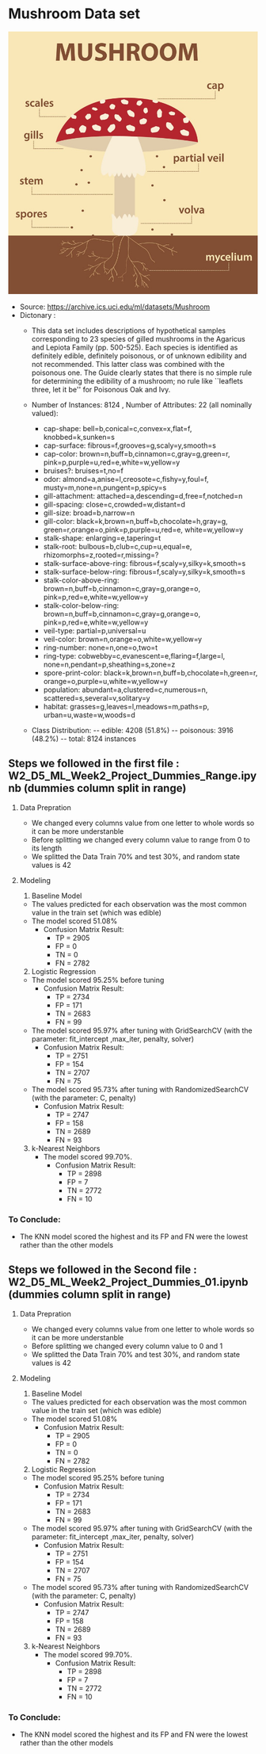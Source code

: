 # Mushroom Data set
![Mushroom](https://github.com/Nadda1004/Intro_Machine_learning/blob/main/WeekendProject_Week_2/mushroom_img.jpg?raw=true)

* Source: https://archive.ics.uci.edu/ml/datasets/Mushroom
* Dictonary :
    * This data set includes descriptions of hypothetical samples
    corresponding to 23 species of gilled mushrooms in the Agaricus and
    Lepiota Family (pp. 500-525).  Each species is identified as
    definitely edible, definitely poisonous, or of unknown edibility and
    not recommended.  This latter class was combined with the poisonous
    one.  The Guide clearly states that there is no simple rule for
    determining the edibility of a mushroom; no rule like ``leaflets
    three, let it be'' for Poisonous Oak and Ivy.
    
     * Number of Instances: 8124 , Number of Attributes: 22 (all nominally valued): 
         * cap-shape:                bell=b,conical=c,convex=x,flat=f,
                                      knobbed=k,sunken=s
         *  cap-surface:              fibrous=f,grooves=g,scaly=y,smooth=s
         *  cap-color:                brown=n,buff=b,cinnamon=c,gray=g,green=r,
                                      pink=p,purple=u,red=e,white=w,yellow=y
         * bruises?:                 bruises=t,no=f
         * odor:                     almond=a,anise=l,creosote=c,fishy=y,foul=f,
                                      musty=m,none=n,pungent=p,spicy=s
         * gill-attachment:          attached=a,descending=d,free=f,notched=n
         * gill-spacing:             close=c,crowded=w,distant=d
         * gill-size:                broad=b,narrow=n
         * gill-color:               black=k,brown=n,buff=b,chocolate=h,gray=g,
                                      green=r,orange=o,pink=p,purple=u,red=e,
                                      white=w,yellow=y
        * stalk-shape:              enlarging=e,tapering=t
        * stalk-root:               bulbous=b,club=c,cup=u,equal=e,
                                      rhizomorphs=z,rooted=r,missing=?
        * stalk-surface-above-ring: fibrous=f,scaly=y,silky=k,smooth=s
        * stalk-surface-below-ring: fibrous=f,scaly=y,silky=k,smooth=s
        * stalk-color-above-ring:   brown=n,buff=b,cinnamon=c,gray=g,orange=o,
                                      pink=p,red=e,white=w,yellow=y
        * stalk-color-below-ring:   brown=n,buff=b,cinnamon=c,gray=g,orange=o,
                                      pink=p,red=e,white=w,yellow=y
        * veil-type:                partial=p,universal=u
        * veil-color:               brown=n,orange=o,white=w,yellow=y
        * ring-number:              none=n,one=o,two=t
        * ring-type:                cobwebby=c,evanescent=e,flaring=f,large=l,
                                      none=n,pendant=p,sheathing=s,zone=z
        * spore-print-color:        black=k,brown=n,buff=b,chocolate=h,green=r,
                                      orange=o,purple=u,white=w,yellow=y
        * population:               abundant=a,clustered=c,numerous=n,
                                      scattered=s,several=v,solitary=y
        * habitat:                  grasses=g,leaves=l,meadows=m,paths=p,
                                      urban=u,waste=w,woods=d

  * Class Distribution: 
    --    edible: 4208 (51.8%)
    -- poisonous: 3916 (48.2%)
    --     total: 8124 instances
    
## Steps we followed in the first file : W2_D5_ML_Week2_Project_Dummies_Range.ipynb (dummies column split in range)

1. Data Prepration
    * We changed every columns value from one letter to whole words so it can be more understanble
    * Before splitting we changed every column value to range from 0 to its length
    * We splitted the Data Train 70% and test 30%, and random state values is 42
    
2. Modeling
    1. Baseline Model
      * The values predicted for each observation was the most common value in the train set (which was edible)
      * The model scored 51.08%
        * Confusion Matrix Result:
          * TP = 2905
          * FP = 0
          * TN = 0
          * FN = 2782
    2. Logistic Regression
      * The model scored 95.25% before tuning
         * Confusion Matrix Result:
            * TP = 2734
            * FP = 171
            * TN = 2683
            * FN = 99
      * The model scored 95.97% after tuning with GridSearchCV (with the parameter: fit_intercept ,max_iter, penalty, solver)
          * Confusion Matrix Result:
              * TP = 2751
              * FP = 154
              * TN = 2707
              * FN = 75
      * The model scored 95.73% after tuning with RandomizedSearchCV (with the parameter: C, penalty)
          * Confusion Matrix Result:
              *  TP = 2747
              *  FP = 158 
              *  TN = 2689
              *  FN = 93
    3. k-Nearest Neighbors
       * The model scored 99.70%.
          * Confusion Matrix Result:
            * TP = 2898
            * FP = 7
            * TN = 2772
            * FN = 10


### To Conclude:
* The KNN model scored the highest and its FP and FN were the lowest rather than the other models

## Steps we followed in the Second file : W2_D5_ML_Week2_Project_Dummies_01.ipynb (dummies column split in range)

1. Data Prepration
    * We changed every columns value from one letter to whole words so it can be more understanble
    * Before splitting we changed every column value to 0 and 1 
    * We splitted the Data Train 70% and test 30%, and random state values is 42
    
2. Modeling
    1. Baseline Model
      * The values predicted for each observation was the most common value in the train set (which was edible)
      * The model scored 51.08%
        * Confusion Matrix Result:
          * TP = 2905
          * FP = 0
          * TN = 0
          * FN = 2782
    2. Logistic Regression
      * The model scored 95.25% before tuning
         * Confusion Matrix Result:
            * TP = 2734
            * FP = 171
            * TN = 2683
            * FN = 99
      * The model scored 95.97% after tuning with GridSearchCV (with the parameter: fit_intercept ,max_iter, penalty, solver)
          * Confusion Matrix Result:
              * TP = 2751
              * FP = 154
              * TN = 2707
              * FN = 75
      * The model scored 95.73% after tuning with RandomizedSearchCV (with the parameter: C, penalty)
          * Confusion Matrix Result:
              *  TP = 2747
              *  FP = 158 
              *  TN = 2689
              *  FN = 93
    3. k-Nearest Neighbors
       * The model scored 99.70%.
          * Confusion Matrix Result:
              * TP = 2898
            * FP = 7
            * TN = 2772
            * FN = 10


### To Conclude:
* The KNN model scored the highest and its FP and FN were the lowest rather than the other models
